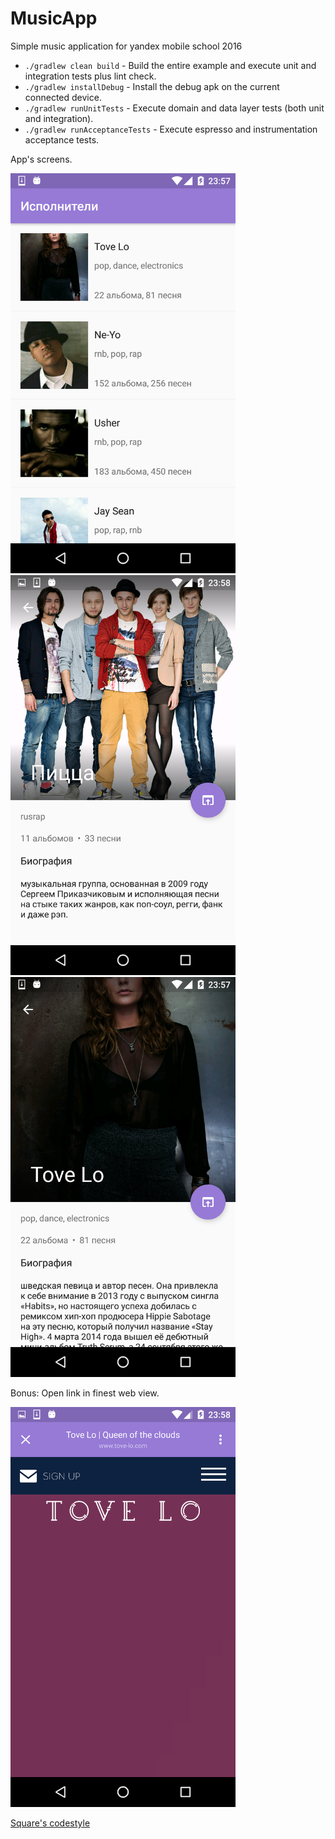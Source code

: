 # MusicApp
Simple music application for yandex mobile school 2016

 * `./gradlew clean build` - Build the entire example and execute unit and integration tests plus lint check.
 * `./gradlew installDebug` - Install the debug apk on the current connected device.
 * `./gradlew runUnitTests` - Execute domain and data layer tests (both unit and integration).
 * `./gradlew runAcceptanceTests` - Execute espresso and instrumentation acceptance tests.

App's screens.

<img src="/art/screen0.png?raw=true" width=360 height=640 alt="Screen list">

<img src="/art/screen1.png?raw=true" width=360 height=640 alt="Screen detail 1">

<img src="/art/screen2.png?raw=true" width=360 height=640 alt="Screen detail 2">

Bonus: Open link in finest web view.

<img src="/art/screen3.png?raw=true" width=360 height=640 alt="Screen browser link">

[Square's codestyle](https://github.com/square/java-code-styles)
